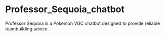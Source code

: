 # Professor_Sequoia_chatbot
Professor Sequoia is a Pokemon VGC chatbot designed to provide reliable teambuilding advice.
